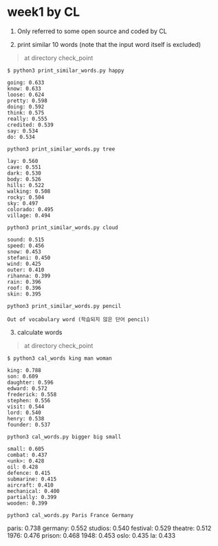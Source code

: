   # week1 by CL
    
  1. Only referred to some open source and coded by CL
 
  2. print similar 10 words (note that the input word itself is excluded) 
     
  > at directory check_point
  
  `$ python3 print_similar_words.py happy` 

    going: 0.633
    know: 0.633
    loose: 0.624
    pretty: 0.598
    doing: 0.592
    think: 0.575
    really: 0.555
    credited: 0.539
    say: 0.534
    do: 0.534    

  `python3 print_similar_words.py tree`      

    lay: 0.560
    cave: 0.551
    dark: 0.530
    body: 0.526
    hills: 0.522
    walking: 0.508
    rocky: 0.504
    sky: 0.497
    colorado: 0.495
    village: 0.494  

 `python3 print_similar_words.py cloud`
 
    sound: 0.515
    speed: 0.456
    snow: 0.453
    stefani: 0.450
    wind: 0.425
    outer: 0.410
    rihanna: 0.399
    rain: 0.396
    roof: 0.396
    skin: 0.395

  `python3 print_similar_words.py pencil`    
  
    Out of vocabulary word (학습되지 않은 단어 pencil) 

    
  3. calculate words
     
  > at directory check_point 
  
  `$ python3 cal_words king man woman` 
    
    king: 0.788
    son: 0.609
    daughter: 0.596
    edward: 0.572
    frederick: 0.558
    stephen: 0.556
    visit: 0.544
    lord: 0.540
    henry: 0.538
    founder: 0.537

  `python3 cal_words.py bigger big small`

    small: 0.605
    combat: 0.437
    <unk>: 0.428
    oil: 0.428
    defence: 0.415
    submarine: 0.415
    aircraft: 0.410
    mechanical: 0.400
    partially: 0.399
    wooden: 0.399  

 `python3 cal_words.py Paris France Germany`
   
   paris: 0.738
   germany: 0.552
   studios: 0.540
   festival: 0.529
   theatre: 0.512
   1976: 0.476
   prison: 0.468
   1948: 0.453
   oslo: 0.435
   la: 0.433 
